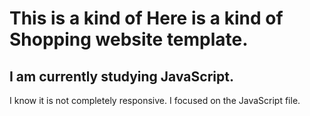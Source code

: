 # This is a kind of Here is a kind of Shopping website template. 

## I am currently studying JavaScript. 

I know it is not completely responsive. I focused on the JavaScript file.
